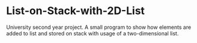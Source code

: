 # List-on-Stack-with-2D-List
University second year project. A small program to show how elements are added to list and stored on stack with usage of a two-dimensional list.

